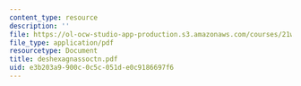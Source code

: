 ```yaml
---
content_type: resource
description: ''
file: https://ol-ocw-studio-app-production.s3.amazonaws.com/courses/21w-765j-interactive-and-non-linear-narrative-theory-and-practice-spring-2004/e3b203a9900c0c5c051de0c9186697f6_deshexagnassoctn.pdf
file_type: application/pdf
resourcetype: Document
title: deshexagnassoctn.pdf
uid: e3b203a9-900c-0c5c-051d-e0c9186697f6
---
```


